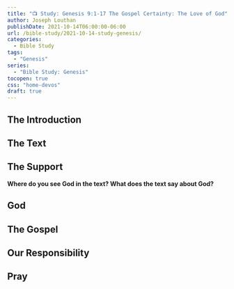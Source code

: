 ```yaml
---
title: "📺 Study: Genesis 9:1-17 The Gospel Certainty: The Love of God"
author: Joseph Louthan
publishDate: 2021-10-14T06:00:00-06:00
url: /bible-study/2021-10-14-study-genesis/
categories:
  - Bible Study
tags:
  - "Genesis"
series:
  - "Bible Study: Genesis"
tocopen: true
css: "home-devos"
draft: true
---
```

## The Introduction

## The Text

## The Support

<div style="page-break-after: always;"></div>

**Where do you see God in the text? What does the text say about God?**

## God




## The Gospel

## Our Responsibility

## Pray

<div style="font-variant: small-caps;">

</div>
&nbsp;


